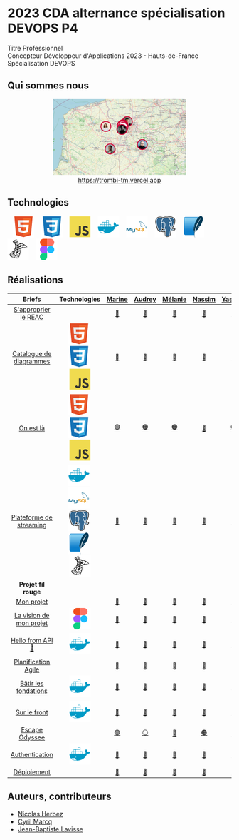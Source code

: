 # 2023 CDA alternance spécialisation DEVOPS P4

Titre Professionnel  
Concepteur Développeur d'Applications 2023 - Hauts-de-France  
Spécialisation DEVOPS

## Qui sommes nous

<div align="center">
    <a href="https://trombi-tm.vercel.app" target="_blank">
        <img src="./img/map.png" alt="map.png" style="width: 300px !important;">
    </a>
</div>
<div align="center">
    <a href="https://trombi-tm.vercel.app" target="_blank" align="center">https://trombi-tm.vercel.app</a>
</div>

## Technologies

&nbsp;&nbsp;
![img_html](./img/html.svg)
&nbsp;&nbsp;
![img_css](./img/css.svg)
&nbsp;&nbsp;
![img_javascript](./img/javascript.svg)
&nbsp;&nbsp;
![img_docker](./img/docker.svg)
&nbsp;&nbsp;
![img_mysql](./img/mysql.svg)
&nbsp;&nbsp;
![img_postgresql](./img/postgresql.svg)
&nbsp;&nbsp;
![img_sqlite](./img/sqlite.svg)
&nbsp;&nbsp;
![img_microsoftsqlserver](./img/microsoftsqlserver.svg)
&nbsp;&nbsp;
![img_figma](./img/figma.svg)

## Réalisations

| Briefs | Technologies | <a href="https://github.com/mbeauvois">Marine</a> | <a href="https://github.com/AudreyAAOO">Audrey</a> | <a href="https://github.com/Melcn">Mélanie</a> | <a href="https://github.com/NassJs">Nassim</a> | <a href="https://github.com/YassineElazzati">Yassine</a> | <a href="https://github.com/AlexTakoDev">Alexandre</a> | <a href="https://github.com/PierreFrs">Pierre</a> | <a href="https://github.com/dgo-gco">Diego</a> | <a href="https://github.com/CamilleLafrance">Camille</a> | <a href="https://github.com/zakkios">Zakaria</a> | <a href="https://github.com/Eromnoj">Jonathan</a> | <a href="https://github.com/DKHexDev">Thomas</a> | <a href="https://github.com/Ludoph">Ludovic</a> | <a href="https://github.com/TheoPIERSON">Théo</a> | <a href="https://github.com/Thorgardd">Jérémy</a> |
| :----: | :----: | :----: | :----: | :----: | :----: | :----: | :----: | :----: | :----: | :----: | :----: | :----: | :----: | :----: | :----: | :----: |
| [S'approprier le REAC](https://github.com/2023-cda-alt-devops-p4/reac) |  | <a href="https://github.com/2023-cda-alt-devops-p4/reac-mb">🔗</a> | <a href="https://github.com/2023-cda-alt-devops-p4/reac-ac">🔗</a> | <a href="https://github.com/2023-cda-alt-devops-p4/reac-mc">🔗</a> | <a href="https://github.com/2023-cda-alt-devops-p4/reac-nd">🔗</a> | <a href="https://github.com/2023-cda-alt-devops-p4/reac-ye">🔗</a> | <a href="https://github.com/2023-cda-alt-devops-p4/reac-af">🔗</a> | <a href="https://github.com/2023-cda-alt-devops-p4/reac-pf">🔗</a> | <a href="https://github.com/2023-cda-alt-devops-p4/reac-dg">🔗</a> | <a href="https://github.com/2023-cda-alt-devops-p4/reac-cl">🔗</a> | <a href="https://github.com/2023-cda-alt-devops-p4/reac-zl">🔗</a> | <a href="https://github.com/2023-cda-alt-devops-p4/reac-jm">🔗</a> | <a href="https://github.com/2023-cda-alt-devops-p4/reac-tm">🔗</a> | <a href="https://github.com/2023-cda-alt-devops-p4/reac-lp">🔗</a> | <a href="https://github.com/2023-cda-alt-devops-p4/reac-tp">🔗</a> | <a href="https://github.com/2023-cda-alt-devops-p4/reac-jr">🔗</a> |
| [Catalogue de diagrammes](https://github.com/2023-cda-alt-devops-p4/catalog) | ![img_html](./img/html.svg)&nbsp;![img_css](./img/css.svg)&nbsp;![img_javascript](./img/javascript.svg) | <a href="https://github.com/2023-cda-alt-devops-p4/catalog-mb">🔗</a> | <a href="https://github.com/2023-cda-alt-devops-p4/catalog-ac">🔗</a> | <a href="https://github.com/2023-cda-alt-devops-p4/catalog-mc">🔗</a> | <a href="https://github.com/2023-cda-alt-devops-p4/catalog-nd">🔗</a> | <a href="https://github.com/2023-cda-alt-devops-p4/catalog-ye">🔗</a> | <a href="https://github.com/2023-cda-alt-devops-p4/catalog-af">🔗</a> | <a href="https://github.com/2023-cda-alt-devops-p4/catalog-pf">🔗</a> | <a href="https://github.com/2023-cda-alt-devops-p4/catalog-dg">🔗</a> | <a href="https://github.com/2023-cda-alt-devops-p4/catalog-cl">🔗</a> | <a href="https://github.com/2023-cda-alt-devops-p4/catalog-zl">🔗</a> | <a href="https://github.com/2023-cda-alt-devops-p4/catalog-jm">🔗</a> | <a href="https://github.com/2023-cda-alt-devops-p4/catalog-tm">🔗</a> | <a href="https://github.com/2023-cda-alt-devops-p4/catalog-lp">🔗</a> | <a href="https://github.com/2023-cda-alt-devops-p4/catalog-tp">🔗</a> | <a href="https://github.com/2023-cda-alt-devops-p4/catalog-jr">🔗</a> |
| [On est là](https://github.com/2023-cda-alt-devops-p4/trombi) | ![img_html](./img/html.svg)&nbsp;![img_css](./img/css.svg)&nbsp;![img_javascript](./img/javascript.svg) | <a href="https://github.com/2023-cda-alt-devops-p4/trombi-mb">🟢</a> | <a href="https://github.com/2023-cda-alt-devops-p4/trombi-ac">🟠</a> | <a href="https://github.com/2023-cda-alt-devops-p4/trombi-mc">🟠</a> | <a href="https://github.com/2023-cda-alt-devops-p4/trombi-nd">🔵</a> | <a href="https://github.com/2023-cda-alt-devops-p4/trombi-ye">🟤</a> | <a href="https://github.com/2023-cda-alt-devops-p4/trombi-af">🟤</a> | <a href="https://github.com/2023-cda-alt-devops-p4/trombi-pf">🟡</a> | <a href="https://github.com/2023-cda-alt-devops-p4/trombi-dg">🟡</a> | <a href="https://github.com/2023-cda-alt-devops-p4/trombi-cl">🔴</a> | <a href="https://github.com/2023-cda-alt-devops-p4/trombi-zl">⚪</a> | <a href="https://github.com/2023-cda-alt-devops-p4/trombi-jm">🟢</a> | <a href="https://github.com/2023-cda-alt-devops-p4/trombi-tm">⚪</a> | <a href="https://github.com/2023-cda-alt-devops-p4/trombi-lp">🔵</a> | <a href="https://github.com/2023-cda-alt-devops-p4/trombi-tp">🔴</a> | <a href="https://github.com/2023-cda-alt-devops-p4/trombi-jr">🔗</a> |
| [Plateforme de streaming](https://github.com/2023-cda-alt-devops-p4/streaming) | ![img_docker](./img/docker.svg)&nbsp;![img_mysql](./img/mysql.svg)&nbsp;![img_postgresql](./img/postgresql.svg)&nbsp;![img_sqlite](./img/sqlite.svg)&nbsp;![img_microsoftsqlserver](./img/microsoftsqlserver.svg) | <a href="https://github.com/2023-cda-alt-devops-p4/streaming-mb">🔗</a> | <a href="https://github.com/2023-cda-alt-devops-p4/streaming-ac">🔗</a> | <a href="https://github.com/2023-cda-alt-devops-p4/streaming-mc">🔗</a> | <a href="https://github.com/2023-cda-alt-devops-p4/streaming-nd">🔗</a> | <a href="https://github.com/2023-cda-alt-devops-p4/streaming-ye">🔗</a> | <a href="https://github.com/2023-cda-alt-devops-p4/streaming-af">🔗</a> | <a href="https://github.com/2023-cda-alt-devops-p4/streaming-pf">🔗</a> | <a href="https://github.com/2023-cda-alt-devops-p4/streaming-dg">🔗</a> | <a href="https://github.com/2023-cda-alt-devops-p4/streaming-cl">🔗</a> | <a href="https://github.com/2023-cda-alt-devops-p4/streaming-zl">🔗</a> | <a href="https://github.com/2023-cda-alt-devops-p4/streaming-jm">🔗</a> | <a href="https://github.com/2023-cda-alt-devops-p4/streaming-tm">🔗</a> | <a href="https://github.com/2023-cda-alt-devops-p4/streaming-lp">🔗</a> | <a href="https://github.com/2023-cda-alt-devops-p4/streaming-tp">🔗</a> | <a href="https://github.com/2023-cda-alt-devops-p4/streaming-jr">🔗</a> |
| **Projet fil rouge** |   |   |   |   |   |   |   |   |   |   |   |   |   |   |   |   |   |   |
| [Mon projet](https://github.com/2023-cda-alt-devops-p4/my-project) |  | <a href="https://github.com/2023-cda-alt-devops-p4/my-project-mb">🔗</a> | <a href="https://github.com/2023-cda-alt-devops-p4/my-project-ac">🔗</a> | <a href="https://github.com/2023-cda-alt-devops-p4/my-project-mc">🔗</a> | <a href="https://github.com/2023-cda-alt-devops-p4/my-project-nd">🔗</a> | <a href="https://github.com/2023-cda-alt-devops-p4/my-project-ye">🔗</a> | <a href="https://github.com/2023-cda-alt-devops-p4/my-project-af">🔗</a> | <a href="https://github.com/2023-cda-alt-devops-p4/my-project-pf">🔗</a> | <a href="https://github.com/2023-cda-alt-devops-p4/my-project-dg">🔗</a> | <a href="https://github.com/2023-cda-alt-devops-p4/my-project-cl">🔗</a> | <a href="https://github.com/2023-cda-alt-devops-p4/my-project-zl">🔗</a> | <a href="https://github.com/2023-cda-alt-devops-p4/my-project-jm">🔗</a> | <a href="https://github.com/2023-cda-alt-devops-p4/my-project-tm">🔗</a> | <a href="https://github.com/2023-cda-alt-devops-p4/my-project-lp">🔗</a> | <a href="https://github.com/2023-cda-alt-devops-p4/my-project-tp">🔗</a> | <a href="https://github.com/2023-cda-alt-devops-p4/my-project-jr">🔗</a> |
| [La vision de mon projet](https://github.com/2023-cda-alt-devops-p4/my-vision) | ![img_figma](./img/figma.svg) | <a href="https://github.com/2023-cda-alt-devops-p4/my-vision-mb">🔗</a> | <a href="https://github.com/2023-cda-alt-devops-p4/my-vision-ac">🔗</a> | <a href="https://github.com/2023-cda-alt-devops-p4/my-vision-mc">🔗</a> | <a href="https://github.com/2023-cda-alt-devops-p4/my-vision-nd">🔗</a> | <a href="https://github.com/2023-cda-alt-devops-p4/my-vision-ye">🔗</a> | <a href="https://github.com/2023-cda-alt-devops-p4/my-vision-af">🔗</a> | <a href="https://github.com/2023-cda-alt-devops-p4/my-vision-pf">🔗</a> | <a href="https://github.com/2023-cda-alt-devops-p4/my-vision-dg">🔗</a> | <a href="https://github.com/2023-cda-alt-devops-p4/my-vision-cl">🔗</a> | <a href="https://github.com/2023-cda-alt-devops-p4/my-vision-zl">🔗</a> | <a href="https://github.com/2023-cda-alt-devops-p4/my-vision-jm">🔗</a> | <a href="https://github.com/2023-cda-alt-devops-p4/my-vision-tm">🔗</a> | <a href="https://github.com/2023-cda-alt-devops-p4/my-vision-lp">🔗</a> | <a href="https://github.com/2023-cda-alt-devops-p4/my-vision-tp">🔗</a> | <a href="https://github.com/2023-cda-alt-devops-p4/my-vision-jr">🔗</a> |
| [Hello from API 🙂](https://github.com/2023-cda-alt-devops-p4/app) | ![img_docker](./img/docker.svg) | <a href="https://github.com/2023-cda-alt-devops-p4/app-mb">🔗</a> | <a href="https://github.com/2023-cda-alt-devops-p4/app-ac">🔗</a> | <a href="https://github.com/2023-cda-alt-devops-p4/app-mc">🔗</a> | <a href="https://github.com/2023-cda-alt-devops-p4/app-nd">🔗</a> | <a href="https://github.com/2023-cda-alt-devops-p4/app-ye">🔗</a> | <a href="https://github.com/2023-cda-alt-devops-p4/app-af">🔗</a> | <a href="https://github.com/2023-cda-alt-devops-p4/app-pf">🔗</a> | <a href="https://github.com/2023-cda-alt-devops-p4/app-dg">🔗</a> | <a href="https://github.com/2023-cda-alt-devops-p4/app-cl">🔗</a> | <a href="https://github.com/2023-cda-alt-devops-p4/app-zl">🔗</a> | <a href="https://github.com/2023-cda-alt-devops-p4/app-jm">🔗</a> | <a href="https://github.com/2023-cda-alt-devops-p4/app-tm">🔗</a> | <a href="https://github.com/2023-cda-alt-devops-p4/app-lp">🔗</a> | <a href="https://github.com/2023-cda-alt-devops-p4/app-tp">🔗</a> | <a href="https://github.com/2023-cda-alt-devops-p4/app-jr">🔗</a> |
| [Planification Agile](https://github.com/2023-cda-alt-devops-p4/planification) |  | <a href="https://github.com/orgs/2023-cda-alt-devops-p4/projects/42">🔗</a> | <a href="https://github.com/orgs/2023-cda-alt-devops-p4/projects/23">🔗</a> | <a href="https://github.com/orgs/2023-cda-alt-devops-p4/projects/43">🔗</a> | <a href="https://github.com/orgs/2023-cda-alt-devops-p4/projects/6">🔗</a> | <a href="https://github.com/2023-cda-alt-devops-p4/app-ye"> </a> | <a href="https://github.com/orgs/2023-cda-alt-devops-p4/projects/35">🔗</a> | <a href="https://github.com/orgs/2023-cda-alt-devops-p4/projects/8">🔗</a> | <a href="https://github.com/orgs/2023-cda-alt-devops-p4/projects/29">🔗</a> | <a href="https://github.com/orgs/2023-cda-alt-devops-p4/projects/39">🔗</a> | <a href="https://github.com/orgs/2023-cda-alt-devops-p4/projects/7">🔗</a> | <a href="https://github.com/orgs/2023-cda-alt-devops-p4/projects/33">🔗</a> | <a href="https://github.com/orgs/2023-cda-alt-devops-p4/projects/5">🔗</a> | <a href="https://github.com/orgs/2023-cda-alt-devops-p4/projects/38">🔗</a> | <a href="https://github.com/orgs/2023-cda-alt-devops-p4/projects/28">🔗</a> | <a href="https://github.com/orgs/2023-cda-alt-devops-p4/projects/1">🔗</a> |
| [Bâtir les fondations](https://github.com/2023-cda-alt-devops-p4/fondation) | ![img_docker](./img/docker.svg) | <a href="https://github.com/2023-cda-alt-devops-p4/app-mb">🔗</a> | <a href="https://github.com/2023-cda-alt-devops-p4/app-ac">🔗</a> | <a href="https://github.com/2023-cda-alt-devops-p4/app-mc">🔗</a> | <a href="https://github.com/2023-cda-alt-devops-p4/app-nd">🔗</a> | <a href="https://github.com/2023-cda-alt-devops-p4/app-ye">🔗</a> | <a href="https://github.com/2023-cda-alt-devops-p4/app-af">🔗</a> | <a href="https://github.com/2023-cda-alt-devops-p4/app-pf">🔗</a> | <a href="https://github.com/2023-cda-alt-devops-p4/app-dg">🔗</a> | <a href="https://github.com/2023-cda-alt-devops-p4/app-cl">🔗</a> | <a href="https://github.com/2023-cda-alt-devops-p4/app-zl">🔗</a> | <a href="https://github.com/2023-cda-alt-devops-p4/app-jm">🔗</a> | <a href="https://github.com/2023-cda-alt-devops-p4/app-tm">🔗</a> | <a href="https://github.com/2023-cda-alt-devops-p4/app-lp">🔗</a> | <a href="https://github.com/2023-cda-alt-devops-p4/app-tp">🔗</a> | <a href="https://github.com/2023-cda-alt-devops-p4/app-jr">🔗</a> |
| [Sur le front](https://github.com/2023-cda-alt-devops-p4/on-the-front) | ![img_docker](./img/docker.svg) | <a href="https://github.com/2023-cda-alt-devops-p4/app-mb">🔗</a> | <a href="https://github.com/2023-cda-alt-devops-p4/app-ac">🔗</a> | <a href="https://github.com/2023-cda-alt-devops-p4/app-mc">🔗</a> | <a href="https://github.com/2023-cda-alt-devops-p4/app-nd">🔗</a> | <a href="https://github.com/2023-cda-alt-devops-p4/app-ye">🔗</a> | <a href="https://github.com/2023-cda-alt-devops-p4/app-af">🔗</a> | <a href="https://github.com/2023-cda-alt-devops-p4/app-pf">🔗</a> | <a href="https://github.com/2023-cda-alt-devops-p4/app-dg">🔗</a> | <a href="https://github.com/2023-cda-alt-devops-p4/app-cl">🔗</a> | <a href="https://github.com/2023-cda-alt-devops-p4/app-zl">🔗</a> | <a href="https://github.com/2023-cda-alt-devops-p4/app-jm">🔗</a> | <a href="https://github.com/2023-cda-alt-devops-p4/app-tm">🔗</a> | <a href="https://github.com/2023-cda-alt-devops-p4/app-lp">🔗</a> | <a href="https://github.com/2023-cda-alt-devops-p4/app-tp">🔗</a> | <a href="https://github.com/2023-cda-alt-devops-p4/app-jr">🔗</a> |
| [Escape Odyssee](https://github.com/2023-cda-alt-devops-p4/escapeodyssee) |  | <a href="https://github.com/2023-cda-alt-devops-p4/escape-mb">🟢</a> | <a href="https://github.com/2023-cda-alt-devops-p4/escape-ac">⚪</a> | <a href="https://github.com/2023-cda-alt-devops-p4/escape-mc">🔵</a> | <a href="https://github.com/2023-cda-alt-devops-p4/escape-LP-ND-ZL">🟠</a> | <a href="https://github.com/2023-cda-alt-devops-p4/escape-ye">🔵</a> | <a href="https://github.com/2023-cda-alt-devops-p4/escape-af">⚪</a> | <a href="https://github.com/2023-cda-alt-devops-p4/escape-pf">🟡</a> | <a href="https://github.com/2023-cda-alt-devops-p4/escape-dg">🟢</a> | <a href="https://github.com/2023-cda-alt-devops-p4/escape-cl">🟢</a> | <a href="https://github.com/2023-cda-alt-devops-p4/escape-LP-ND-ZL">🟠</a> | <a href="https://github.com/2023-cda-alt-devops-p4/escape-jm">⚪</a> | <a href="https://github.com/2023-cda-alt-devops-p4/escape-tm">🟡</a> | <a href="https://github.com/2023-cda-alt-devops-p4/escape-LP-ND-ZL">🟠</a> | <a href="https://github.com/2023-cda-alt-devops-p4/escape-tp">🔵</a> | <a href="https://github.com/2023-cda-alt-devops-p4/escape-jr">🟡</a> |
| [Authentication](https://github.com/2023-cda-alt-devops-p4/authentification) | ![img_docker](./img/docker.svg) | <a href="https://github.com/2023-cda-alt-devops-p4/app-mb">🔗</a> | <a href="https://github.com/2023-cda-alt-devops-p4/app-ac">🔗</a> | <a href="https://github.com/2023-cda-alt-devops-p4/app-mc">🔗</a> | <a href="https://github.com/2023-cda-alt-devops-p4/app-nd">🔗</a> | <a href="https://github.com/2023-cda-alt-devops-p4/app-ye">🔗</a> | <a href="https://github.com/2023-cda-alt-devops-p4/app-af">🔗</a> | <a href="https://github.com/2023-cda-alt-devops-p4/app-pf">🔗</a> | <a href="https://github.com/2023-cda-alt-devops-p4/app-dg">🔗</a> | <a href="https://github.com/2023-cda-alt-devops-p4/app-cl">🔗</a> | <a href="https://github.com/2023-cda-alt-devops-p4/app-zl">🔗</a> | <a href="https://github.com/2023-cda-alt-devops-p4/app-jm">🔗</a> | <a href="https://github.com/2023-cda-alt-devops-p4/app-tm">🔗</a> | <a href="https://github.com/2023-cda-alt-devops-p4/app-lp">🔗</a> | <a href="https://github.com/2023-cda-alt-devops-p4/app-tp">🔗</a> | <a href="https://github.com/2023-cda-alt-devops-p4/app-jr">🔗</a> |
| [Déploiement](https://github.com/2023-cda-alt-devops-p4/deployment) |  | <a href="#">🔗</a> | <a href="#">🔗</a> | <a href="#">🔗</a> | <a href="#">🔗</a> | <a href="#">🔗</a> | <a href="#">🔗</a> | <a href="#">🔗</a> | <a href="#">🔗</a> | <a href="#">🔗</a> | <a href="#">🔗</a> | <a href="#m">🔗</a> | <a href="#">🔗</a> | <a href="#m">🔗</a> | <a href="#">🔗</a> | <a href="#">🔗</a> |

## Auteurs, contributeurs

* [Nicolas Herbez](https://github.com/nicolas-herbez)
* [Cyril Marcq](https://github.com/CyrilMarcq)
* [Jean-Baptiste Lavisse](https://github.com/jblavisse)
